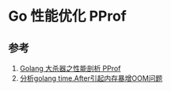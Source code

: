 # Go 性能优化 PProf

## 参考

1. [Golang 大杀器之性能剖析 PProf](https://www.jianshu.com/p/4e4ff6be6af9)
2. [分析golang time.After引起内存暴增OOM问题]([http://xiaorui.cc/2019/02/11/%e5%88%86%e6%9e%90golang-time-after%e5%bc%95%e8%b5%b7%e5%86%85%e5%ad%98%e6%9a%b4%e5%a2%9eoom%e9%97%ae%e9%a2%98/](http://xiaorui.cc/2019/02/11/分析golang-time-after引起内存暴增oom问题/))

